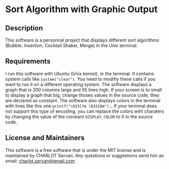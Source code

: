 # Sort Algorithm with Graphic Output

## Description

This software is a personnal project that displays different sort algorithms (Bubble, Insertion, Cocktail Shaker, Merge) in the Unix terminal. 

## Requirements 

I run this software with Ubuntu (Unix kernel), in the terminal. It contains system calls like `system("clear")`. You need to modifiy these calls if you want to run it on a different operating system.
The software displays a graph that is 200 columns large and 55 lines high. If your screen is to small to display a graph that big, change thoses values in the source code, they are declared as constant.
The software also displays colors in the terminal with lines like this one `printf("\033[7m \033[0m");`. If your terminal does not support this type of encoding, you can replace the colors with charaters by changing the value of the constant `DISPLAY_COLOR` to 0 in the source code.

## License and Maintainers

This software is a free software that is under the MIT license and is 
maintained by CHARLOT Servan. Any questions or suggestions send him an 
email: <charlot.servan@gmail.com>